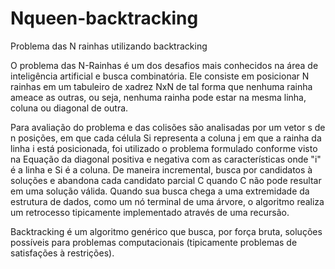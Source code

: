 # Nqueen-backtracking
Problema das N rainhas utilizando backtracking

O problema das N-Rainhas é um dos desafios mais conhecidos na área de inteligência artificial e busca combinatória. Ele consiste em posicionar N rainhas em um tabuleiro de xadrez NxN de tal forma que nenhuma rainha ameace as outras, ou seja, nenhuma rainha pode estar na mesma linha, coluna ou diagonal de outra. 

Para avaliação do problema e das colisões são analisadas por um vetor s de n posições, em que cada célula Si representa a coluna j em que a rainha da linha i está posicionada, foi utilizado o problema formulado conforme visto na Equação da diagonal positiva e negativa com as características onde "i" é a linha e Si é a coluna. De maneira incremental, busca por candidatos à soluções e abandona cada candidato parcial C quando C não pode resultar em uma solução válida. Quando sua busca chega a uma extremidade da estrutura de dados, como um nó terminal de uma árvore, o algoritmo realiza um retrocesso tipicamente implementado através de uma recursão.

Backtracking é um algoritmo genérico que busca, por força bruta, soluções possíveis para problemas computacionais (tipicamente problemas de satisfações à restrições).
